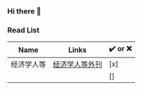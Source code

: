 ### Hi there 👋

### Read List
| Name | Links | :heavy_check_mark: or :x: |
| ---- | ---- | ---- |
| 经济学人等 | [经济学人等外刊](https://github.com/hehonghui/awesome-english-ebooks) |  [x]  |
|  |  |  []  |





<!--
**Aurora-Dylan/Aurora-Dylan** is a ✨ _special_ ✨ repository because its `README.md` (this file) appears on your GitHub profile.

Here are some ideas to get you started:

- 🔭 I’m currently working on ...
- 🌱 I’m currently learning ...
- 👯 I’m looking to collaborate on ...
- 🤔 I’m looking for help with ...
- 💬 Ask me about ...
- 📫 How to reach me: ...
- 😄 Pronouns: ...
- ⚡ Fun fact: ...
-->
